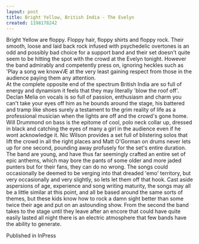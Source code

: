 ```yaml
---
layout: post
title: Bright Yellow, British India - The Evelyn
created: 1198178242
---
```

Bright Yellow are floppy. Floppy hair, floppy shirts and floppy rock. Their smooth, loose and laid back rock infused with psychedelic overtones is an odd and possibly bad choice for a support band and their set doesn't quite seem to be hitting the spot with the crowd at the Evelyn tonight. However the band admirably and competently press on, ignoring heckles such as 'Play a song we know√Æ at the very least gaining respect from those in the audience paying them any attention.<br>At the complete opposite end of the spectrum British India are so full of energy and dynamism it feels that they may literally 'blow the roof off'. Declan Melia on vocals is so full of passion, enthusiasm and charm you can't take your eyes off him as he bounds around the stage, his battered and tramp like shoes surely a testament to the grim reality of life as a professional musician when the lights are off and the crowd's gone home. Will Drummond on bass is the epitome of cool, polo neck collar up, dressed in black and catching the eyes of many a girl in the audience even if he wont acknowledge it. Nic Wilson provides a set full of blistering solos that lift the crowd in all the right places and Matt O'Gorman on drums never lets up for one second, pounding away profusely for the set's entire duration.<br>The band are young, and have thus far seemingly crafted an entire set of epic anthems, which may bore the pants of some older and more jaded punters but for their fans, they can do no wrong. The songs could occasionally be deemed to be verging into that dreaded 'emo' territory, but very occasionally and very slightly, so lets let them off that hook. Cast aside aspersions of age, experience and song writing maturity, the songs may all be a little similar at this point, and all be based around the same sorts of themes, but these kids know how to rock a damn sight better than some twice their age and put on an astounding show. From the second the band takes to the stage until they leave after an encore that could have quite easily lasted all night there is an electric atmosphere that few bands have the ability to generate.
<p>Published in InPress</p>
